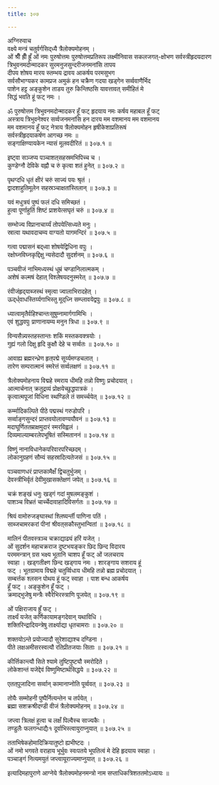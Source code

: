 ```yaml
---
title: ३०७

---
```

अग्निरुवाच  
वक्ष्ये मन्त्रं चतुर्वर्गसिद्‌ध्यै त्रैलोक्यमोहनम् ।  
ओं श्रीँ ह्रीँ ह्रूँ ओं नमः पुरुषोत्तमः पुरुषोत्तमप्रतिरूप लक्ष्मीनिवास सकलजगत्-क्षोभण सर्वस्त्रीहृदयदारण त्रिभुवनमदोन्मादकर सुरमनुजसुन्दरीजनमनांसि तापय  
दीपय शोषय मारय स्तम्भय द्रावय आकर्षय परमसुभग  
सर्वसौभाग्यकर कामप्रज अमुकं हन चक्रैण गदया खड्गेन सर्व्ववाणैर्भिद  
पाशेन हट्ट अङ्कुशेन ताडय तुरु किन्तिष्ठसि यावत्तावत् समीहितं मे  
सिद्धं भवति हूं फट् नमः ।  
  
ॐ पुरुषोत्तम त्रिभुवनमदोन्मादकर हूँ फट् हृदयाय नमः कर्षय महाबल हूँ फट्  
अस्त्राय त्रिभुवनेश्वर सर्व्वजनमनांसि हन दारय मम वशमानय मम वशमानय  
मम वशमानय हूँ फट् नेत्राय त्रैलोक्यमोहन हृषीकेशाप्रतिरूषं  
सर्वस्त्रीहृदयाकर्षण आगच्छ नमः ॥  
सङ्गाक्षिण्यायकेन न्यासं मूलवदीरितं ॥ ३०७.१ ॥  
  
इष्ट्वा सञ्जप्य पञ्चाशत्‌सहस्रमभिपिच्च च ।  
कुण्डेग्नौ देविके वह्नौ च रुं कृत्वा शतं हुनेत् ॥ ३०७.२ ॥  
  
पृथग्दधि धृतं क्षीरं चरुं साज्यं पयः श्रृतं ।  
द्वादशाहुतिमूलेन सहस्रञ्चाक्षतांस्तिलान् ॥ ३०७.३ ॥  
  
यवं मधुत्रयं पुष्पं फलं दधि समिच्छतं ।  
हुत्वा पूर्णाहुतिं शिष्टं प्राशयेत्सघृतं चरुं ॥ ३०७.४ ॥  
  
सम्भोज्य विप्रानाचार्य्यं तोपयेत्सिध्यते मनुः ।  
स्रात्वा यथावदाचम्य वाग्यतो यागमन्दिरं ॥ ३०७.५ ॥  
  
गत्वा पद्मासनं बद्‌ध्वा शोषयेद्विधिना वपुः ।  
रक्षोघ्नविघ्नकृद्दिक्षु न्यसेदादौ सुदर्शनम् ॥ ३०७.६ ॥  
  
पञ्चवीजं नाभिमध्यस्थं धूम्रं चण्डानिलात्मकम् ।  
अशेषं कल्मषं देहात् विश्लेषयदनुस्मरेत् ॥ ३०७.७ ॥  
  
रंवीजंहृद्‌याब्जस्थं स्मृत्वा ज्वालाभिरादहेत् ।  
ऊद्‌र्ध्‌वाधस्तिर्य्यगाभिस्तु मूद्‌ध्नि सम्प्लावयेद्वपुः ॥ ३०७.८ ॥  
  
ध्यात्वामृतैर्वहिश्चान्तःसुषुम्नामार्गगामिभिः ।  
एवं शुद्धवपुः प्राणानायम्य मनुन त्रिधा ॥ ३०७.९ ॥  
  
विन्यसैन्न्यस्तहस्तान्तः शकिं मस्तकवक्त्रयोः ।  
गुह्यं गलो दिक्षु हृदि कुक्षौ देहे च सर्व्वतः ॥ ३०७.१० ॥  
  
आवाह्य ब्रह्मरन्ध्रेण हृत्‌पद्मे सूर्य्यमण्डचलात् ।  
तारेण सम्परात्मानं स्मरेत्तं सर्व्वलक्षणं ॥ ३०७.११ ॥  
  
त्रैलोक्यमोहनाय विद्महे स्मराय धीमहि तन्नो विष्णुः प्रचोदयात् ।  
आत्मार्चनात् क्रतुद्रव्यं प्रोक्षयेच्छुद्धपात्रकं ।  
कृत्वात्मपूजां विधिना स्थण्डिले तं समर्च्चयेत् ॥ ३०७.१२ ॥  
  
कर्म्मादिकल्पिते पीठे पद्मस्थं गरुडोपरि ।  
सर्व्वाङ्गसुन्दरं प्राप्तवयोलावण्ययौवनं ॥ ३०७.१३ ॥  
मदाघूर्णिततम्राक्षमुदारं स्मरविह्वलं ।  
दिव्यमाल्याम्बरलेपभूषितं सस्मिताननं ॥ ३०७.१४ ॥  
  
विष्णुं नानाविधानेकपरिवारपरिच्छदम् ।  
लोकानुग्रहणं सौम्यं सहस्रादित्यतेजसं ॥ ३०७.१५ ॥  
  
पञ्चवाणधरं प्राप्तकामैक्षँ द्विचतुर्भुजम् ।  
देवस्त्रीभिर्वृतं देवीमुखासक्तेक्षणं जपेत् ॥ ३०७.१६ ॥  
  
चक्रं शङ्खं धनुः खड्गं गदां मुषलमङ्कुशं ।  
पाशञ्च विभ्रतं चार्च्चेदावाहादिविसर्गतः ॥ ३०७.१७ ॥  
  
श्रियं वामोरुजङ्घास्थां श्लिष्यर्न्ती पाणिना पतिं ।  
साब्जचामरकरां पीनां श्रीवत्‌सकौस्तुभान्वितां ॥ ३०७.१८ ॥  
  
मालिनं पीतवस्त्रञ्च चक्राद्याढ्यं हरिं यजेत् ।  
ओं सुदर्शन महाचक्रराज दुष्टभयङ्कर छिद छिन्द विदारय  
परममन्त्रान् ग्रस भक्ष्य भूतानि चाशप हूँ फट् ओं जलचराय  
स्वाहा । खड्गतीक्ष्ण छिन्द खड्गाय नमः । शारङ्गाय सशराय हूं  
फट् । भूतग्रामाय विद्महे चतुर्व्विधाय धीमहि तन्नो ब्रह्म प्रचोदयात् ।  
सम्बर्त्तक श्लसन पोथय हूं फट् स्वाहा । पाश बन्ध आकर्षय  
हूँ फट् । अङ्कुशेन हूँ फट् ।  
क्रमाद्भुजेषु मन्त्रैः स्वैरेभिरस्त्राणि पूजयेत् ॥ ३०७.१९ ॥  
  
ओं पक्षिराजाय ह्रूँ फट् ।  
तार्क्ष्यं यजेत् कर्णिकायामङ्गदेवान् यथाविधि ।  
शक्तिरिन्द्रादियन्त्रेषु तार्क्ष्याद्या धृतचामराः ॥ ३०७.२० ॥  
  
शक्तयोऽन्ते प्रयोज्यादौ सुरेशाद्याश्च दण्डिना ।  
पीते लक्षअमीसरस्वत्यौ रतिप्रीतजयाः सिताः ॥ ३०७.२१ ॥  
  
कीर्त्तिकान्त्यौ सिते श्यामे तुष्टिपुष्ट्यौ स्मरोदिते ।  
लोकेशान्तं यजेद्देवं विष्णुमिष्टार्थसिद्धये ॥ ३०७.२२ ॥  
  
एतत्‌पूजादिना सर्व्वान् कामानाप्नोति पूर्व्ववत् ॥ ३०७.२३ ॥  
  
तोयैः सम्मोहनी पुष्पैर्नित्यन्तेन च तर्पयेत् ।  
ब्रह्मा सशक्रश्रीदण्डी वीजं त्रैलोक्यमोहनम् ॥ ३०७.२४ ॥  
  
जप्त्वा त्रिलक्षं हुत्वा च लक्षँ पिल्वैस्च साज्यकैः ।  
तण्डुलैः फलगन्धाद्यैः१ दूर्वाभिस्त्वायुराप्नुयात् ॥ ३०७.२५ ॥  
  
तताभिषेकहोमादिक्रियातुष्टो ह्यभीष्टदः ।  
ओं नमो भगवते वराहाय भूर्भुवः स्वःपतये भूपतित्वं मे देहि हृदयाय स्वाहा ।  
पञ्चाङ्गं नित्यमयुतं जप्त्वायूराज्यमाप्नुयात् ॥ ३०७.२६ ॥  
  
इत्यादिमहापुराणे आग्नेये त्रैलोक्यमोहनमन्त्रो नाम सप्ताधिकत्रिशततमोऽध्यायः ॥